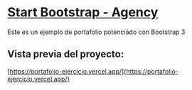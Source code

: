 # [Start Bootstrap - Agency](https://startbootstrap.com/template-overviews/agency/)

Este es un ejemplo de portafolio potenciado con Bootstrap 3

## Vista previa del proyecto:
[https://portafolio-ejercicio.vercel.app/](https://portafolio-ejercicio.vercel.app/)
